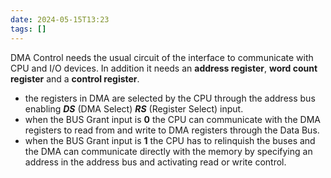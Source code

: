 ```yaml
---
date: 2024-05-15T13:23
tags: []
---
```

DMA Control needs the usual circuit of the interface to communicate with CPU and I/O devices.
In addition it needs an **address register**, **word count register** and a **control register**.
- the registers in DMA are selected by the CPU through the address bus enabling ***DS*** (DMA Select) ***RS*** (Register Select) input.
- when the BUS Grant input is **0** the CPU can communicate with the DMA registers to read from and write to DMA registers through the Data Bus.
- when the BUS Grant input is **1** the CPU has to relinquish the buses and the DMA can communicate directly with the memory by specifying an address in the address bus and activating read or write control.